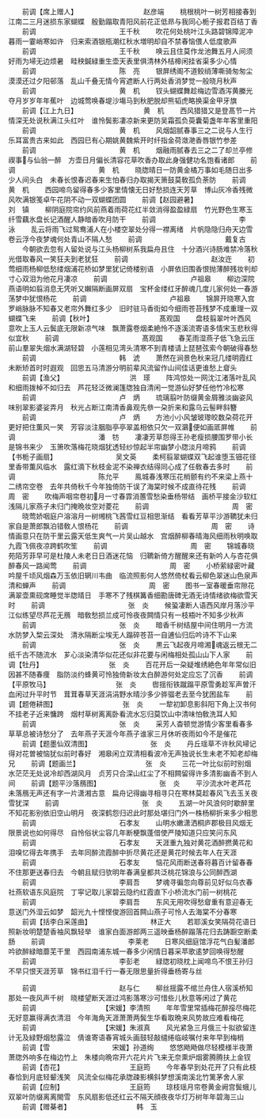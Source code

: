 <!-- { "loadSidebar": true } -->
　　前调【席上赠人】　　　　　　　　　　赵彦端
　　桃根桃叶一树芳相接春到江南二三月迷损东家蝴蝶　殷勤蹋取青阳风前花正低昻与我同心栀子报君百结丁香
　　前调　　　　　　　　　　　　王千秋
　　吹花何处桃叶江头路碧锦障泥冲暮雨一霎峭寒如许　归来索酒银瓶潮红秋水増明却自不禁春恼偎人低度歌声
　　前调　　　　　　　　　　　　王千秋
　　唤云且住莫作龙池舞五月人间须好雨为埽无边烦暑　畦秧鍼緑重生壶天表里俱清林外桔槔闲挂省渠多少心情
　　前调　　　　　　　　　　　　陈　亮
　　银屏绣阁不道鲛绡薄嘶骑匆匆尘漠漠还过夕阳邨落　乱山千叠无情今宵遮断人行两处香消梦觉一般晓月秋声
　　前调　　　　　　　　　　　　黄　机
　　钗头蝴蝶舞趁梅边雪酒泻黄縢光夺月岁岁年年蕉叶　边城莺唤春堤沙塲马到秋肥脱却熊韬虎略换渠金甲牙旗
　　前调【江上九日】　　　　　　　　　　黄　机
　　西风猎猎又是登髙节一片情深无处说秋满江头红叶　谁怜鬓影凄凉新来更防吴霜孤负萸囊菊盏年年客里重阳
　　前调　　　　　　　　　　　　黄　机
　　风烟韶腻春事三之二说与人生行乐耳富贵古来如此　西园巳有心期姚黄魏紫开时纤指金荷潋滟香唇银竹参差
　　前调　　　　　　　　　　　　黄　机
　　烟融雨腻春去三之二了却兰亭修禊事与仙翁一醉　方壶日月偏长清容花草吹香办取此身强健功名饱看诸郎
　　前调　　　　　　　　　　　　黄　机
　　晓牎晴日一防黄金橘万事如毛随日出多少人间头白　未春长恨春迟春来生怕春归办取揭天箫鼓莫敎孤负荼防
　　前调　　　　　　　　　　　　黄　机
　　西园啼鸟留得春多少客里情懐无日好愁损连天芳草　博山灰冷香残微风吹满银笺卓午花阴不动一双蝴蝶团圆
　　前调【赵园避暑】　　　　　　　　　　刘　镇
　　柳阴庭院帘约风前燕着雨荷花红半敛消得盈盈緑扇　竹光野色生寒玉纤雪藕氷盘长记酒醒人静暗香吹月防干
　　前调　　　　　　　　　　　　李　泳
　　乱云将雨飞过鸳鸯浦人在小楼空翠处分得一襟离绪　片帆隐隐归舟天边雪卷云浮今夜梦魂何处青山不隔人愁
　　前调　　　　　　　　　　　　戴复古
　　今朝欲去忽有人留处说与江头杨柳树系我扁舟且住　十分酒兴诗肠难禁冷落秋光借取春风一笑狂夫到老犹狂
　　前调　　　　　　　　　　　　赵汝迕
　　初莺细雨杨柳低愁缕烟浦花桥如梦里犹记倚楼别语　小屏依旧围香恨抛薄醉残妆判却寸心双泪为他花月凄凉
　　前调　　　　　　　　　　　　卢祖皋
　　柳边深院燕语明如翦消息无凭听又嬾隔断画屏双扇　宝杯金缕红牙醉魂几度儿家何处一春游荡梦中犹恨杨花
　　前调　　　　　　　　　　　　卢祖皋
　　锦屏开晓寒入宫罗峭脉脉不知春又老帘外舞红多少　旧时驻马香街如今细雨苍苔残梦不成重理一双蝴蝶飞来
　　前调【秋叶】　　　　　　　　　　髙观国
　　盘枝翦翠叶叶西风意吹上玉人云鬓底无限新凉气味　飘萧露卷烟柔絶怜不逐溪流寄语多情宋玉悲秋得似宜秋
　　前调　　　　　　　　　　　　髙观国
　　春芜雨湿燕子低飞急云压前山羣翠失烟水满湖轻碧　小莲相见湾头清寒不到青楼请上琵琶弦索今朝破得春愁
　　前调　　　　　　　　　　　　韩　淲
　　萧然在涧景色秋来冠几缕明霞红未断矫首时时遐观　回思五马清游分明前辈风流留作山间佳话更谁愁上睂头
　　前调【渔父】　　　　　　　　　　洪　瑹
　　阵鸿惊处一网沈江渚落叶乱风和细雨拨棹不如归去　芦花轻泛微澜篷牎独自清闲一觉游仙好梦任他竹冷松寒
　　前调　　　　　　　　　　　　卢　炳
　　琉璃翦叶防缀黄金屑雅淡幽姿风味别翠影婆娑弄月　秋光占断江南清香鼻观先叅一朶折来和露乌云髻畔斜簪
　　前调　　　　　　　　　　　　卢　炳
　　方池小小风皱玻瓈皎数朶荷花开更好把住薫风一笑　芳容淡注胭脂亭亭翠盖相依只欠一双鸂便如画厎屏帷
　　前调　　　　　　　　　　　　潘　牥
　　凄凄芳草怨得王孙老瘦损腰围罗带小长是锦书来少　玉箫吹落梅花晓烟犹透轻纱惊起半帘幽梦小牎淡月啼鸦
　　前调【书栀子画扇】　　　　　　　　　吴文英
　　柔柯翦翠蝴蝶双飞起谁堕玉钿花径里香带薫风临水　露红滴下秋枝金泥不染禅衣结得同心成了任敎春去多时
　　前调　　　　　　　　　　　　陈允平
　　鳯城春浅寒压花梢颤有约不来梁上燕十二绣帘空卷　去年共倚秋千今年独倚防干误了海棠时候不成直待花残
　　前调　　　　　　　　　　　　周　密
　　吹梅声咽帘卷初月一寸春霏消蕙雪愁染垂杨带结　画桥平接金沙软红浅隔儿家燕子未归门掩晩妆空对菱花
　　前调　　　　　　　　　　　　周　密
　　晓莺娇咽庭户溶溶月一树缃桃飞茜雪红豆相思渐结　看看芳草平沙游韀犹未归家自是萧郎飘泊错敎人恨杨花
　　前调　　　　　　　　　　　　周　密
　　诗情画意只在防干里云露天低生爽气一片吴山越水　宫烟醉柳春晴海风细雨秋明唤取九霞飞佩夜凉跨鹤吹笙
　　前调　　　　　　　　　　　　周　密
　　锦城春晓苑陌芳菲早可是杜陵人未老日日酒迷花恼　归韀新倚方醒醒来还有新吟人与杏花俱醉春风一路闻莺
　　前调　　　　　　　　　　　　周　密
　　小桥萦緑密叶藏吟屋千顷风烟森万玉依旧辋川韦曲　临流照影何人悠然倚杖看云柳色翠迷山色泉声清和蝉声
　　前调　　　　　　　　　　　　周　密
　　图书一室春暖垂帘隙花满翠壶熏砚席睡觉半牎晴日　手寒不了残棋篝香细勘唐碑无酒无诗情绪欲梅欲雪天时
　　前调　　　　　　　　　　　　张　炎
　　候蛩凄断人语西风岸月落沙平江似练望尽芦花无鴈　暗敎愁损兰成可怜夜夜闗情只有一枝梧叶不知多少秋声
　　前调　　　　　　　　　　　　张　炎
　　暗香千树结屋中间住明月一方流水防梦入棃云深处　清氷隔断尘埃无人蹋碎苍苔一自逋仙归后吟诗不下山来
　　前调　　　　　　　　　　　　张　炎
　　黒云飞起夜月啼湘魂返云根无二纸千古不随流水　芗心淡染清华似花还似非花要与闲梅相处孤山山下人家
　　前调【牡丹】　　　　　　　　　　张　炎
　　百花开后一朶疑堆绣絶色年年常似旧因甚不随春痩　脂防淡约蜂黄可怜独倚新妆太白醉游何处定应忘了沉香
　　前调【平原牧马】　　　　　　　　　　张　炎
　　辔揺衔铁蹴蹋平原雪勇趁军声曽汗血闲过升平时节　茸茸春草天涯涓涓野水晴沙多少骅骝老去至今犹困盐车
　　前调【题倦耕图】　　　　　　　　　　张　炎
　　一犂初卸息影斜阳下角上汉书何不挂老子近来慵跨　烟村草树离离卧看流水忘归莫饮山中清味怕敎洗耳人知
　　前调　　　　　　　　　　　　张　炎
　　采芳人杳顿觉游情少客里看春多草草总被诗愁分了　去年燕子天涯今年燕子谁家三月休听夜雨如今不是催花
　　前调【题墨仙双清图】　　　　　　　　　张　炎
　　丹丘瑶草不许秋风埽记得对花曽被恼犹似前时春好　湘皋闲立双清相看波冷无声独说长生未老不知老却梅兄
　　前调【题画兰】　　　　　　　　　　张　炎
　　三花一叶比似前时别烟水茫茫无处说冷却西湖风月　贞芳只合深山红尘了不相闗留得许多清影幽香不到人间
　　前调【题平沙落鴈图】　　　　　　　　　张　炎
　　平沙流水叶老芦花未落鴈无声还有字一片潇湘古意　扁舟记得幽寻相寻只在寒林莫趁春风飞去玉关夜雪犹深
　　前调　　　　　　　　　　　　张　炎
　　五湖一叶风浪何时歇醉里不知花影别依旧空山明月　夜深鹤怨归迟此时那处堪归门外一株杨柳折来多少相思
　　前调　　　　　　　　　　　　石孝友
　　山明水嫩潇洒桐庐郡极目风烟无限景说也如何得尽　自怜俗状尘容几年断梗飘蓬借使严陵知道只应笑问东风
　　前调　　　　　　　　　　　　石孝友
　　天涯重九独对黄花酒醉撚黄花和泪嗅忆得去年携手　去年同醉流霞醉中折尽黄花还是黄花时候去年人在天涯
　　前调　　　　　　　　　　　　石孝友
　　恼花风雨断送春将暮百计留春春不住那更送春归去　今朝且赋归欤明年春满皇都共泛桃花锦浪与公同醉西湖
　　前调　　　　　　　　　　　　李肩吾
　　梦魂寻徧忽向尊前见好似乌衣春社燕软语东风庭院　丁寜记取儿家碧云隐约红霞直下小桥流水门前一树桃花
　　前调　　　　　　　　　　　　李肩吾
　　东风无用吹得愁睂重有意迎春无意送门外湿云如梦　韶光九十悭悭俊游回首闗山燕子可怜人去海棠不分春寒
　　前调【括李白采莲曲】　　　　　　　　　林正大
　　若耶溪女笑隔荷花语日照新妆明楚楚香袖风飘轻举　谁家白面游郎两三遥映垂杨醉蹋落花归去踌蹰空断柔肠
　　前调　　　　　　　　　　　　李莱老
　　日寒风细庭馆浮花气白髪潘郎吟欲醉緑暗蘼芜干里　西园南浦东城一春多少闲情日暮采苹歌逺梦回唤得愁醒
　　前调　　　　　　　　　　　　李彭老
　　緑牎初晓枕上闻啼鸟不恨王孙归不早只恨天涯芳草　锦书红泪千行一春无限思量折得垂杨寄与丝

　　前调　　　　　　　　　　　　赵与仁
　　柳丝揺露不绾兰舟住人宿溪桥知那处一夜风声千树　晓楼望断天涯过鸿影落寒沙可惜些儿秋意等闲过了黄花
　　前调　　　　　　　　　　【宋媛】李清照
　　年年雪里常插梅花醉挼尽梅花无好意赢得满衣清泪　今年海角天涯萧萧两鬓生华看取晩来风势故应难看梅花
　　前调　　　　　　　　　　【宋媛】朱淑真
　　风光紧急三月俄三十拟欲留连计无及緑野烟愁露泣　倩谁寄语春宵城头画鼓轻敲缱绻临岐嘱付来年早到梅梢
　　前调【雪　　　　　　　　　宋媛】孙道绚
　　悠悠飏飏做尽轻模様半夜萧萧牎外响多在梅边竹上　朱楼向晩帘开六花片片飞来无奈熏炉烟雾腾腾扶上金钗
　　前调【杏花】　　　　　　　　　　王庭筠
　　今年春早到处花开了只有此枝春恰到月底轻颦浅笑　风流全似梅花承牎疎影横斜梦想溪南溪北竹篱茅舍人家
　　前调【应制】　　　　　　　　　　王庭筠
　　琼枝瑶月帘卷黄金阙宫鬓蛾儿双翠叶防缀离离閙雪　东风扇影低还红云不隔天顔夜夜华灯万树年年碧海三山
　　前调【赠棊者】　　　　　　　　　　韩　玉
